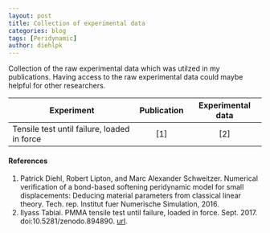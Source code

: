 ```yaml
---
layout: post
title: Collection of experimental data
categories: blog
tags: [Peridynamic]
author: diehlpk
---
```

Collection of the raw experimental data which was utilzed in my publications. Having access to the raw experimental data could maybe helpful for other researchers.

| Experiment | Publication           | Experimental data  |
|-------------|:-------------:|:-----:|
| Tensile test until failure, loaded in force     | [1] |  [2]|


#### References
1. Patrick Diehl, Robert Lipton, and Marc Alexander Schweitzer. Numerical  verification  of  a  bond-based  softening  peridynamic  model  for  small  displacements: Deducing  material  parameters  from  classical  linear  theory. Tech.  rep. Institut fuer Numerische Simulation, 2016.
2. Ilyass Tabiai. PMMA  tensile  test  until  failure, loaded  in  force. Sept. 2017. doi:10.5281/zenodo.894890.
[url](https://doi.org/10.5281/zenodo.894890).

